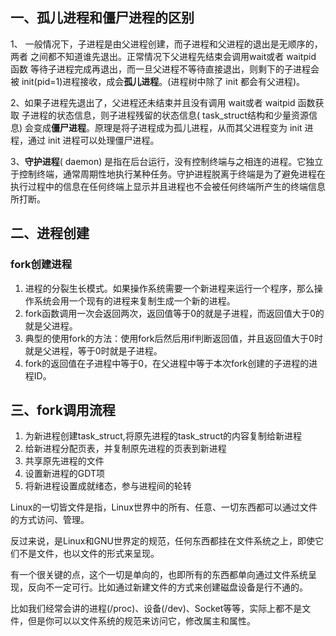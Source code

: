 ## 一、孤儿进程和僵尸进程的区别

1、 一般情况下，子进程是由父进程创建，而子进程和父进程的退出是无顺序的，两者 之间都不知道谁先退出。正常情况下父进程先结束会调用wait或者 waitpid 函数 等待子进程完成再退出，而一旦父进程不等待直接退出，则剩下的子进程会被 init(pid=1)进程接收，成会**孤儿进程**。(进程树中除了 init 都会有父进程)。

2、如果子进程先退出了，父进程还未结束并且没有调用 wait或者 waitpid 函数获取 子进程的状态信息，则子进程残留的状态信息( task_struct结构和少量资源信息) 会变成**僵尸进程**。原理是将子进程成为孤儿进程，从而其父进程变为 init 进程，通过 init 进程可以处理僵尸进程。

3、**守护进程**( daemon) 是指在后台运行，没有控制终端与之相连的进程。它独立于控制终端，通常周期性地执行某种任务。守护进程脱离于终端是为了避免进程在执行过程中的信息在任何终端上显示并且进程也不会被任何终端所产生的终端信息所打断。

## 二、进程创建

### fork创建进程

1. 进程的分裂生长模式。如果操作系统需要一个新进程来运行一个程序，那么操作系统会用一个现有的进程来复制生成一个新的进程。
2. fork函数调用一次会返回两次，返回值等于0的就是子进程，而返回值大于0的就是父进程。
3. 典型的使用fork的方法：使用fork后然后用if判断返回值，并且返回值大于0时就是父进程，等于0时就是子进程。
4. fork的返回值在子进程中等于0，在父进程中等于本次fork创建的子进程的进程ID。

## 三、fork调用流程

1. 为新进程创建task_struct,将原先进程的task_struct的内容复制给新进程
2. 给新进程分配页表，并复制原先进程的页表到新进程
3. 共享原先进程的文件
4. 设置新进程的GDT项
5. 将新进程设置成就绪态，参与进程间的轮转





Linux的一切皆文件是指，Linux世界中的所有、任意、一切东西都可以通过文件的方式访问、管理。

反过来说，是Linux和GNU世界定的规范，任何东西都挂在文件系统之上，即使它们不是文件，也以文件的形式来呈现。

有一个很关键的点，这个一切是单向的，也即所有的东西都单向通过文件系统呈现，反向不一定可行。比如通过新建文件的方式来创建磁盘设备是行不通的。

比如我们经常会讲的进程(/proc)、设备(/dev)、Socket等等，实际上都不是文件，但是你可以以文件系统的规范来访问它，修改属主和属性。



